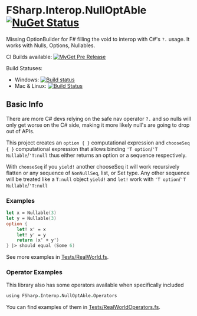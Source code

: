 # FSharp.Interop.NullOptAble [![NuGet Status](http://img.shields.io/nuget/v/FSharp.Interop.NullOptAble.svg?style=flat)](https://www.nuget.org/packages/FSharp.Interop.NullOptAble/)

Missing OptionBuilder for F# filling the void to interop with  C#'s `?.` usage.
It works with Nulls, Options, Nullables.

CI Builds available: [![MyGet Pre Release](https://img.shields.io/myget/ci-fsharp-optionbuilder/vpre/FSharp.Interop.NullOptAble.svg)](https://www.myget.org/feed/ci-fsharp-optionbuilder/package/nuget/FSharp.Interop.NullOptAble)

Build Statuses:

* Windows: [![Build status](https://ci.appveyor.com/api/projects/status/57yssc1q22p7j0y7/branch/master?svg=true)](https://ci.appveyor.com/project/jbtule/fsharp-interop-nulloptable/branch/master)
* Mac & Linux: [![Build Status](https://travis-ci.org/ekonbenefits/FSharp.Interop.NullOptAble.svg?branch=master)](https://travis-ci.org/ekonbenefits/FSharp.Interop.NullOptAble)

## Basic Info

There are more C# devs relying on the safe nav operator `?.` and so nulls will only get worse on the C# side, making it more likely null's are going to drop out of APIs.

This project creates an `option { }` computational expression and `chooseSeq { }` computational expression that allows binding `'T option`/`'T Nullable`/`'T:null` thus either returns an option or a sequence respectively.

With `chooseSeq` if you `yield!` another chooseSeq it will work recursively flatten or any sequence of `NonNullSeq`, list, or Set type. Any other sequence will be treated like a `T:null` object `yield!` and `let!` work with `'T option`/`'T Nullable`/`'T:null`

### Examples

```fsharp
let x = Nullable(3)
let y = Nullable(3)
option {
    let! x' = x
    let! y' = y
    return (x' + y')
} |> should equal (Some 6)
```
See more examples in [Tests/RealWorld.fs](https://ekonbenefits.github.io/FSharp.Interop.NullOptAble/RealWorld.html).

### Operator Examples

This library also has some operators available when specifically included
```fsharp
using FSharp.Interop.NullOptAble.Operators
```
You can find examples of them in [Tests/RealWorldOperators.fs](https://ekonbenefits.github.io/FSharp.Interop.NullOptAble/RealWorldOperators.html).
